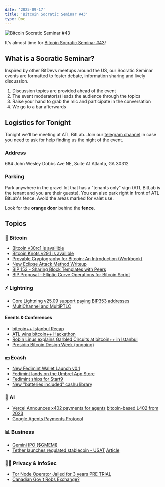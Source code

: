 ```yaml
---
date: '2025-09-17'
title: 'Bitcoin Socratic Seminar #43'
type: Doc
---
```


![Bitcoin Socratic Seminar #43](/bitcoin-socratic-seminar-43.jpg)

It's almost time for <a href="https://www.meetup.com/atlantabitdevs/">Bitcoin Socratic Seminar #43</a>!

## What is a Socratic Seminar?

Inspired by other BitDevs meetups around the US, our Socratic Seminar events are formatted to foster debate, information sharing and lively discussion.

1. Discussion topics are provided ahead of the event
2. The event moderator(s) leads the audience through the topics
3. Raise your hand to grab the mic and participate in the conversation
4. We go to a bar afterwards

## Logistics for Tonight

Tonight we'll be meeting at ATL BitLab. Join our <a href="https://atlantabitdevs.org/telegram/" target="_blank">telegram channel</a> in case you need to ask for help finding us the night of the event.

### Address

684 John Wesley Dobbs Ave NE,
Suite A1
Atlanta, GA 30312

### Parking

Park anywhere in the gravel lot that has a "tenants only" sign (ATL BitLab is the tenant and you are their guests). You can also park right in front of ATL BitLab's fence. Avoid the areas marked for valet use.

Look for the **orange door** behind the **fence**.

## Topics

### 🧡 Bitcoin

- [Bitcoin v30rc1 is availible](https://groups.google.com/g/bitcoindev/c/DGZBYo1kPUk)
- [Bitcoin Knots v29.1 is availible](https://groups.google.com/g/bitcoindev/c/LCClkGlM698)
- [Provable Cryptography for Bitcoin: An Introduction (Workbook)](https://delvingbitcoin.org/t/provable-cryptography-for-bitcoin-an-introduction-workbook/1974)
- [New Eclipse Attack Method Writeup](https://delvingbitcoin.org/t/eclipsing-bitcoin-nodes-with-bgp-interception-attacks/1965)
- [BIP 153 - Sharing Block Templates with Peers](https://github.com/ajtowns/bips/blob/86d20db638c7b2f1e29f2f3072eab005f5b811d5/bip-0153.md)
- [BIP Proposal - Elliptic Curve Operations for Bitcoin Script](https://groups.google.com/g/bitcoindev/c/cnzeqBmHEu0)

### ⚡️ Lightning

- [Core Lightning v25.09 support paying BIP353 addresses](https://github.com/ElementsProject/lightning/releases/tag/v25.09)
- [MultiChannel and MultiPTLC](https://delvingbitcoin.org/t/multichannel-and-multiptlc-towards-a-global-high-availability-consistent-partition-tolerant-database-for-bitcoin-payments/1983/1)

#### Events & Conferences

- [bitcoin++ Istanbul Recap](https://stacker.news/items/1216306)
- [ATL wins bitcoin++ Hackathon](https://x.com/Marumover/status/1964031240417271892)
- [Robin Linus explains Garbled Circuits at bitcoin++ in Istanbul](https://www.youtube.com/live/gWWxDd3mhZc?si=ZFuon1gKJV__v_Ws&t=1335)
- [Presidio Bitcoin Design Week (ongoing)](https://x.com/bitcoin_design/status/1968087401726873988)

### 💵 Ecash

- [New Fedimint Wallet Launch v0.1](https://x.com/fedimint/status/1968011010570387696)
- [Fedimint lands on the Umbrel App Store](https://x.com/umbrel/status/1963197662024622587)
- [Fedimint ships for Start9](https://x.com/fedimint/status/1953793505639178363)
- [New "batteries included" cashu library](https://x.com/CashuBTC/status/1968219969499566082)

### 🤖 AI

- [Vercel Announces x402 payments for agents](https://x.com/vercel/status/1966549876289999173) [bitcoin-based L402 from 2023](https://bitcoinmagazine.com/technical/what-is-the-lightning-http-402-protocol-and-why-is-it-important)
- [Google Agents Payments Protocol](https://cloud.google.com/blog/products/ai-machine-learning/announcing-agents-to-payments-ap2-protocol)

### 📊 Business

- [Gemini IPO ($GMEMI)](https://www.morningstar.com/stocks/geminis-425m-blockbuster-ipo-is-double-trouble-crypto-naysayers)
- [Tether launches regulated stablecoin - USAT](https://x.com/usat_io/status/1966520959713620001?s=46&t=8UJ-4zrOeVUt0LsBTybN6Q) [Article](https://tether.io/news/tether-unveils-usat-its-planned-u-s-regulated-dollar-backed-stablecoin-and-will-appoint-bo-hines-as-ceo-of-tether-usat/)

### 🕵️‍♂️ Privacy & InfoSec

- [Tor Node Operator Jailed for 3 years PRE TRIAL](https://x.com/peterktodd/status/1968219310918365351)
- [Canadian Gov't Robs Exchange?](https://www.therage.co/tradeogre-theft/)
